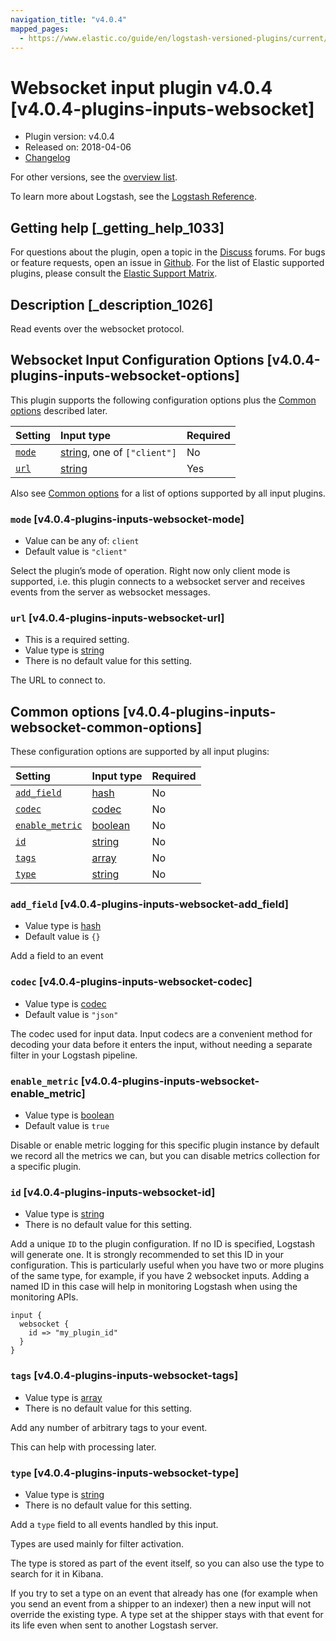```yaml
---
navigation_title: "v4.0.4"
mapped_pages:
  - https://www.elastic.co/guide/en/logstash-versioned-plugins/current/v4.0.4-plugins-inputs-websocket.html
---
```


# Websocket input plugin v4.0.4 [v4.0.4-plugins-inputs-websocket]

* Plugin version: v4.0.4
* Released on: 2018-04-06
* [Changelog](https://github.com/logstash-plugins/logstash-input-websocket/blob/v4.0.4/CHANGELOG.md)

For other versions, see the [overview list](input-websocket-index.md).

To learn more about Logstash, see the [Logstash Reference](https://www.elastic.co/guide/en/logstash/current/index.html).

## Getting help [_getting_help_1033]

For questions about the plugin, open a topic in the [Discuss](http://discuss.elastic.co) forums. For bugs or feature requests, open an issue in [Github](https://github.com/logstash-plugins/logstash-input-websocket). For the list of Elastic supported plugins, please consult the [Elastic Support Matrix](https://www.elastic.co/support/matrix#matrix_logstash_plugins).

## Description [_description_1026]

Read events over the websocket protocol.

## Websocket Input Configuration Options [v4.0.4-plugins-inputs-websocket-options]

This plugin supports the following configuration options plus the [Common options](v4-0-4-plugins-inputs-websocket.md#v4.0.4-plugins-inputs-websocket-common-options) described later.

| Setting | Input type | Required |
| :- | :- | :- |
| [`mode`](v4-0-4-plugins-inputs-websocket.md#v4.0.4-plugins-inputs-websocket-mode) | [string](/lsr/value-types.md#string), one of `["client"]` | No |
| [`url`](v4-0-4-plugins-inputs-websocket.md#v4.0.4-plugins-inputs-websocket-url) | [string](/lsr/value-types.md#string) | Yes |

Also see [Common options](v4-0-4-plugins-inputs-websocket.md#v4.0.4-plugins-inputs-websocket-common-options) for a list of options supported by all input plugins.

### `mode` [v4.0.4-plugins-inputs-websocket-mode]

* Value can be any of: `client`
* Default value is `"client"`

Select the plugin’s mode of operation. Right now only client mode is supported, i.e. this plugin connects to a websocket server and receives events from the server as websocket messages.

### `url` [v4.0.4-plugins-inputs-websocket-url]

* This is a required setting.
* Value type is [string](/lsr/value-types.md#string)
* There is no default value for this setting.

The URL to connect to.

## Common options [v4.0.4-plugins-inputs-websocket-common-options]

These configuration options are supported by all input plugins:

| Setting | Input type | Required |
| :- | :- | :- |
| [`add_field`](v4-0-4-plugins-inputs-websocket.md#v4.0.4-plugins-inputs-websocket-add_field) | [hash](/lsr/value-types.md#hash) | No |
| [`codec`](v4-0-4-plugins-inputs-websocket.md#v4.0.4-plugins-inputs-websocket-codec) | [codec](/lsr/value-types.md#codec) | No |
| [`enable_metric`](v4-0-4-plugins-inputs-websocket.md#v4.0.4-plugins-inputs-websocket-enable_metric) | [boolean](/lsr/value-types.md#boolean) | No |
| [`id`](v4-0-4-plugins-inputs-websocket.md#v4.0.4-plugins-inputs-websocket-id) | [string](/lsr/value-types.md#string) | No |
| [`tags`](v4-0-4-plugins-inputs-websocket.md#v4.0.4-plugins-inputs-websocket-tags) | [array](/lsr/value-types.md#array) | No |
| [`type`](v4-0-4-plugins-inputs-websocket.md#v4.0.4-plugins-inputs-websocket-type) | [string](/lsr/value-types.md#string) | No |

### `add_field` [v4.0.4-plugins-inputs-websocket-add_field]

* Value type is [hash](/lsr/value-types.md#hash)
* Default value is `{}`

Add a field to an event

### `codec` [v4.0.4-plugins-inputs-websocket-codec]

* Value type is [codec](/lsr/value-types.md#codec)
* Default value is `"json"`

The codec used for input data. Input codecs are a convenient method for decoding your data before it enters the input, without needing a separate filter in your Logstash pipeline.

### `enable_metric` [v4.0.4-plugins-inputs-websocket-enable_metric]

* Value type is [boolean](/lsr/value-types.md#boolean)
* Default value is `true`

Disable or enable metric logging for this specific plugin instance by default we record all the metrics we can, but you can disable metrics collection for a specific plugin.

### `id` [v4.0.4-plugins-inputs-websocket-id]

* Value type is [string](/lsr/value-types.md#string)
* There is no default value for this setting.

Add a unique `ID` to the plugin configuration. If no ID is specified, Logstash will generate one. It is strongly recommended to set this ID in your configuration. This is particularly useful when you have two or more plugins of the same type, for example, if you have 2 websocket inputs. Adding a named ID in this case will help in monitoring Logstash when using the monitoring APIs.

```
input {
  websocket {
    id => "my_plugin_id"
  }
}
```

### `tags` [v4.0.4-plugins-inputs-websocket-tags]

* Value type is [array](/lsr/value-types.md#array)
* There is no default value for this setting.

Add any number of arbitrary tags to your event.

This can help with processing later.

### `type` [v4.0.4-plugins-inputs-websocket-type]

* Value type is [string](/lsr/value-types.md#string)
* There is no default value for this setting.

Add a `type` field to all events handled by this input.

Types are used mainly for filter activation.

The type is stored as part of the event itself, so you can also use the type to search for it in Kibana.

If you try to set a type on an event that already has one (for example when you send an event from a shipper to an indexer) then a new input will not override the existing type. A type set at the shipper stays with that event for its life even when sent to another Logstash server.
